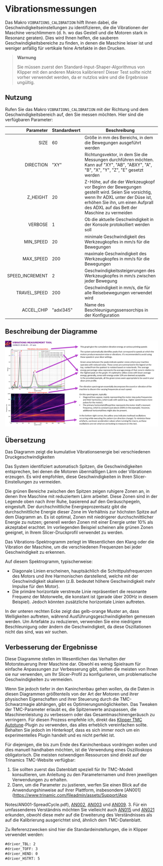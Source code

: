 # Vibrationsmessungen

Das Makro `VIBRATIONS_CALIBRATION` hilft Ihnen dabei, die Geschwindigkeitseinstellungen zu identifizieren, die die Vibrationen der Maschine verschlimmern (d. h. wo das Gestell und die Motoren stark in Resonanz geraten). Dies wird Ihnen helfen, die sauberen Geschwindigkeitsbereiche zu finden, in denen die Maschine leiser ist und weniger anfällig für vertikale feine Artefakte in den Drucken.

  > **Warnung**
  >
  > Sie müssen zuerst den Standard-Input-Shaper-Algorithmus von Klipper mit den anderen Makros kalibrieren! Dieser Test sollte nicht vorher verwendet werden, da er nutzlos wäre und die Ergebnisse ungültig.

## Nutzung

Rufen Sie das Makro `VIBRATIONS_CALIBRATION` mit der Richtung und dem Geschwindigkeitsbereich auf, den Sie messen möchten. Hier sind die verfügbaren Parameter:

| Parameter | Standardwert | Beschreibung |
|-----------:|---------------|-------------|
|SIZE|60|Größe in mm des Bereichs, in dem die Bewegungen ausgeführt werden|
|DIRECTION|"XY"|Richtungsvektor, in dem Sie die Messungen durchführen möchten. Kann auf "XY", "AB", "ABXY", "A", "B", "X", "Y", "Z", "E" gesetzt werden|
|Z_HEIGHT|20|Z-Höhe, auf die der Werkzeugkopf vor Beginn der Bewegungen gestellt wird. Seien Sie vorsichtig, wenn Ihr ADXL unter der Düse ist, erhöhen Sie ihn, um einen Aufprall des ADXL auf das Bett der Maschine zu vermeiden|
|VERBOSE|1|Ob die aktuelle Geschwindigkeit in der Konsole protokolliert werden soll|
|MIN_SPEED|20|minimale Geschwindigkeit des Werkzeugkopfes in mm/s für die Bewegungen|
|MAX_SPEED|200|maximale Geschwindigkeit des Werkzeugkopfes in mm/s für die Bewegungen|
|SPEED_INCREMENT|2|Geschwindigkeitssteigerungen des Werkzeugkopfes in mm/s zwischen jeder Bewegung|
|TRAVEL_SPEED|200|Geschwindigkeit in mm/s, die für alle Reisebewegungen verwendet wird|
|ACCEL_CHIP|"adxl345"|Name des Beschleunigungssensorchips in der Konfiguration|

## Beschreibung der Diagramme

![](./images/vibrations_graphs/vibration_graph_explanation.png)

## Übersetzung

Das Diagramm zeigt die kumulative Vibrationsenergie bei verschiedenen Druckgeschwindigkeiten

Das System identifiziert automatisch Spitzen, die Geschwindigkeiten entsprechen, bei denen die Motoren übermäßigen Lärm oder Vibrationen erzeugen. Es wird empfohlen, diese Geschwindigkeiten in Ihren Slicer-Einstellungen zu vermeiden.

Die grünen Bereiche zwischen den Spitzen zeigen ruhigere Zonen an, in denen Ihre Maschine mit reduziertem Lärm arbeitet. Diese Zonen sind in der Legende oben nach ihrer Ruhe, basierend auf den Geräuschpegeln, eingestuft. Der durchschnittliche Energieprozentsatz gibt die durchschnittliche Energie dieser Zone im Verhältnis zur höchsten Spitze auf dem Diagramm an. Es ist optimal, Zonen mit niedrigerer durchschnittlicher Energie zu nutzen; generell werden Zonen mit einer Energie unter 10% als akzeptabel erachtet. Im vorliegenden Beispiel scheinen alle grünen Zonen geeignet, in Ihrem Slicer-Druckprofil verwendet zu werden.

Das Vibrations-Spektrogramm zerlegt im Wesentlichen den Klang oder die Vibration der Maschine, um die verschiedenen Frequenzen bei jeder Geschwindigkeit zu erkennen.

Auf diesem Spektrogramm, typischerweise:

- Diagonale Linien erscheinen, hauptsächlich die Schrittpulsfrequenzen des Motors und ihre Harmonischen darstellend, welche mit der Geschwindigkeit skalieren (z.B. bedeutet höhere Geschwindigkeit mehr Impulse für den Motor).
- Die primäre horizontale verstreute Linie repräsentiert die resonante Frequenz der Motorwelle, die konstant ist (gerade über 200Hz in diesem Beispiel). Jedoch könnten zusätzliche horizontale Linien auftreten.

In der unteren rechten Ecke zeigt das gelb-orange Muster an, dass Welligkeiten auftreten, während Ausführungsgeschwindigkeiten gemessen werden. Um Artefakte zu reduzieren, verwenden Sie eine niedrigere Beschleunigung oder ändern die Geschwindigkeit, da diese Oszillationen nicht das sind, was wir suchen.

## Verbesserung der Ergebnisse

Diese Diagramme stellen im Wesentlichen das Verhalten der Motorsteuerung Ihrer Maschine dar. Obwohl es wenig Spielraum für einfache Anpassungen zur Verbesserung gibt, sollten die meisten von Ihnen sie nur verwenden, um Ihr Slicer-Profil zu konfigurieren, um problematische Geschwindigkeiten zu vermeiden.

Wenn Sie jedoch tiefer in den Kaninchenbau gehen wollen, da die Daten in diesen Diagrammen größtenteils von der Art der Motoren und ihrer physischen Eigenschaften und ihrer Steuerung durch die TMC-Schwarzmagie abhängen, gibt es Optimierungsmöglichkeiten. Das Tweaken der TMC-Parameter erlaubt es, die Spitzenwerte anzupassen, die Maschinenleistung zu verbessern oder das Gesamtmaschinengeräusch zu verringern. Für diesen Prozess empfehle ich, direkt das [Klipper TMC Autotune](https://github.com/andrewmcgr/klipper_tmc_autotune)-Plugin zu verwenden, das alles erheblich vereinfachen sollte. Behalten Sie jedoch im Hinterkopf, dass es sich immer noch um ein experimentelles Plugin handelt und es nicht perfekt ist.

Für diejenigen, die bis zum Ende des Kaninchenbaus vordringen wollen und dies manuell handhaben möchten, ist die Verwendung eines Oszilloskops obligatorisch. Die meisten notwendigen Ressourcen sind direkt auf der Trinamics TMC-Website verfügbar:
  1. Sie sollten zuerst das Datenblatt speziell für Ihr TMC-Modell konsultieren, um Anleitung zu den Parameternamen und ihren jeweiligen Verwendungen zu erhalten.
  2. Dann, um die Parameter zu justieren, werfen Sie einen Blick auf die Anwendungshinweise auf ihrer Plattform, insbesondere [AN001](https://www.trinamic.com/fileadmin/assets/Support/App

Notes/AN001-SpreadCycle.pdf), [AN002](https://www.trinamic.com/fileadmin/assets/Support/AppNotes/AN002-StallGuard2.pdf), [AN003](https://www.trinamic.com/fileadmin/assets/Support/AppNotes/AN003_-_DcStep_Basics_and_Wizard.pdf) und [AN009](https://www.trinamic.com/fileadmin/assets/Support/AppNotes/AN009_Tuning_coolStep.pdf).
  3. Für ein umfassenderes Verständnis möchten Sie vielleicht auch [AN015](https://www.trinamic.com/fileadmin/assets/Support/AppNotes/AN015-StealthChop_Performance.pdf) und [AN021](https://www.trinamic.com/fileadmin/assets/Support/AppNotes/AN021-StealthChop_Performance_comparison_V1.12.pdf) erkunden, obwohl diese mehr auf die Erweiterung des Verständnisses als auf die Kalibrierung ausgerichtet sind, ähnlich dem TMC-Datenblatt.

Zu Referenzzwecken sind hier die Standardeinstellungen, die in Klipper verwendet werden:
```
#driver_TBL: 2
#driver_TOFF: 3
#driver_HEND: 0
#driver_HSTRT: 5
```
